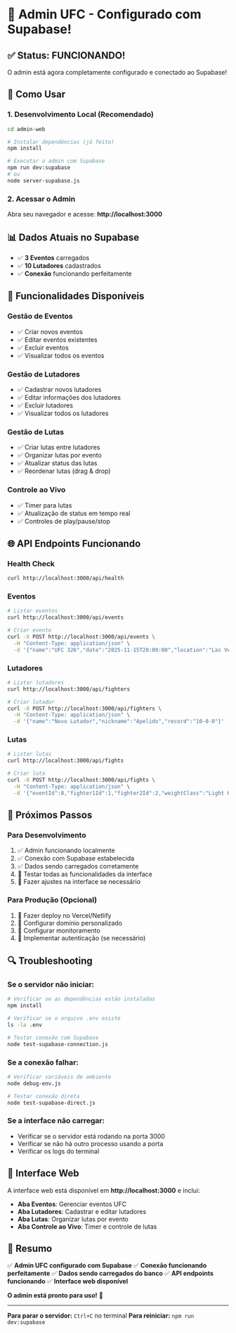 # 🎉 Admin UFC - Configurado com Supabase!

## ✅ Status: FUNCIONANDO!

O admin está agora completamente configurado e conectado ao Supabase! 

## 🚀 Como Usar

### 1. **Desenvolvimento Local (Recomendado)**

```bash
cd admin-web

# Instalar dependências (já feito)
npm install

# Executar o admin com Supabase
npm run dev:supabase
# ou
node server-supabase.js
```

### 2. **Acessar o Admin**

Abra seu navegador e acesse: **http://localhost:3000**

## 📊 Dados Atuais no Supabase

- ✅ **3 Eventos** carregados
- ✅ **10 Lutadores** cadastrados  
- ✅ **Conexão** funcionando perfeitamente

## 🔧 Funcionalidades Disponíveis

### **Gestão de Eventos**
- ✅ Criar novos eventos
- ✅ Editar eventos existentes
- ✅ Excluir eventos
- ✅ Visualizar todos os eventos

### **Gestão de Lutadores**
- ✅ Cadastrar novos lutadores
- ✅ Editar informações dos lutadores
- ✅ Excluir lutadores
- ✅ Visualizar todos os lutadores

### **Gestão de Lutas**
- ✅ Criar lutas entre lutadores
- ✅ Organizar lutas por evento
- ✅ Atualizar status das lutas
- ✅ Reordenar lutas (drag & drop)

### **Controle ao Vivo**
- ✅ Timer para lutas
- ✅ Atualização de status em tempo real
- ✅ Controles de play/pause/stop

## 🌐 API Endpoints Funcionando

### **Health Check**
```bash
curl http://localhost:3000/api/health
```

### **Eventos**
```bash
# Listar eventos
curl http://localhost:3000/api/events

# Criar evento
curl -X POST http://localhost:3000/api/events \
  -H "Content-Type: application/json" \
  -d '{"name":"UFC 326","date":"2025-11-15T20:00:00","location":"Las Vegas"}'
```

### **Lutadores**
```bash
# Listar lutadores
curl http://localhost:3000/api/fighters

# Criar lutador
curl -X POST http://localhost:3000/api/fighters \
  -H "Content-Type: application/json" \
  -d '{"name":"Novo Lutador","nickname":"Apelido","record":"10-0-0"}'
```

### **Lutas**
```bash
# Listar lutas
curl http://localhost:3000/api/fights

# Criar luta
curl -X POST http://localhost:3000/api/fights \
  -H "Content-Type: application/json" \
  -d '{"eventId":8,"fighter1Id":1,"fighter2Id":2,"weightClass":"Light Heavyweight"}'
```

## 🎯 Próximos Passos

### **Para Desenvolvimento**
1. ✅ Admin funcionando localmente
2. ✅ Conexão com Supabase estabelecida
3. ✅ Dados sendo carregados corretamente
4. 🔄 Testar todas as funcionalidades da interface
5. 🔄 Fazer ajustes na interface se necessário

### **Para Produção (Opcional)**
1. 🔄 Fazer deploy no Vercel/Netlify
2. 🔄 Configurar domínio personalizado
3. 🔄 Configurar monitoramento
4. 🔄 Implementar autenticação (se necessário)

## 🔍 Troubleshooting

### **Se o servidor não iniciar:**
```bash
# Verificar se as dependências estão instaladas
npm install

# Verificar se o arquivo .env existe
ls -la .env

# Testar conexão com Supabase
node test-supabase-connection.js
```

### **Se a conexão falhar:**
```bash
# Verificar variáveis de ambiente
node debug-env.js

# Testar conexão direta
node test-supabase-direct.js
```

### **Se a interface não carregar:**
- Verificar se o servidor está rodando na porta 3000
- Verificar se não há outro processo usando a porta
- Verificar os logs do terminal

## 📱 Interface Web

A interface web está disponível em **http://localhost:3000** e inclui:

- **Aba Eventos**: Gerenciar eventos UFC
- **Aba Lutadores**: Cadastrar e editar lutadores
- **Aba Lutas**: Organizar lutas por evento
- **Aba Controle ao Vivo**: Timer e controle de lutas

## 🎉 Resumo

✅ **Admin UFC configurado com Supabase**
✅ **Conexão funcionando perfeitamente**
✅ **Dados sendo carregados do banco**
✅ **API endpoints funcionando**
✅ **Interface web disponível**

**O admin está pronto para uso!** 🚀

---

**Para parar o servidor:** `Ctrl+C` no terminal
**Para reiniciar:** `npm run dev:supabase` 